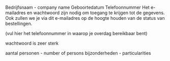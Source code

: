 Bedrijfsnaam - company name
Geboortedatum
Telefoonnummer
Het e-mailadres en wachtwoord zijn nodig om toegang te krijgen tot de gegevens.
Ook zullen we je via dit e-mailadres op de hoogte houden van de status van bestellingen.

(vul hier het telefoonnummer in waarop je overdag bereikbaar bent)

wachtwoord is zeer sterk

aantal personen - number of persons
bijzonderheden - particularities
